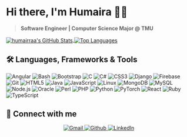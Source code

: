 # Hi there, I'm Humaira 👋🏼
> **Software Engineer | Computer Science Major @ TMU**

<div>
    <a href="https://github.com/humairraa">
        <img align="center" src="https://github-readme-stats.vercel.app/api?username=humairraa&theme=dark&show_icons=true&hide_border=false&count_private=true&bg_color=000000&title_color=ffffff&text_color=8b949e&icon_color=ffb6c1&border_color=ffffff" alt="humairraa's GitHub Stats">
    </a>
    <a href="https://github.com/humairraa">
        <img align="center" src="https://github-readme-stats.vercel.app/api/top-langs/?username=humairraa&theme=dark&show_icons=true&hide_border=false&layout=compact&bg_color=000000&title_color=ffffff&text_color=8b949e&icon_color=79ff97&border_color=ffffff" alt="Top Languages">
    </a>
</div>

## 🛠️ Languages, Frameworks & Tools
<!-- Angular, Bash, Bootstrap, C, C#, CSS3, Django, Firebase, Flask, Git, HTML5, Java, JavaScript, Linux, MongoDB, MYsql, Node.JS, Oracle, Perl, PHP, python, PyTorch, React, Ruby, TypeScript -->

<div>
  
  ![Angular](https://img.shields.io/badge/Angular-%23DD0031.svg?style=flat-square&logo=angular&logoColor=white)
  ![Bash](https://img.shields.io/badge/Bash-%23121011.svg?style=flat-square&logo=gnu-bash&logoColor=white)
  ![Bootstrap](https://img.shields.io/badge/Bootstrap-%23563D7C.svg?style=flat-square&logo=bootstrap&logoColor=white)
  ![C](https://img.shields.io/badge/C-%2300599C.svg?style=flat-square&logo=c&logoColor=white)
  ![C#](https://img.shields.io/badge/C%23-%23239120.svg?style=flat-square&logo=c-sharp&logoColor=white)
  ![CSS3](https://img.shields.io/badge/CSS3-%231572B6.svg?style=flat-square&logo=css3&logoColor=white)
  ![Django](https://img.shields.io/badge/Django-%23092E20.svg?style=flat-square&logo=django&logoColor=white)
  ![Firebase](https://img.shields.io/badge/Firebase-%23FFCB2F.svg?style=flat-square&logo=firebase&logoColor=white)
  ![Git](https://img.shields.io/badge/Git-%23F05032.svg?style=flat-square&logo=git&logoColor=white)
  ![HTML5](https://img.shields.io/badge/HTML5-%23E34F26.svg?style=flat-square&logo=html5&logoColor=white)
  ![Java](https://img.shields.io/badge/Java-%23007396.svg?style=flat-square&logo=java&logoColor=white)
  ![JavaScript](https://img.shields.io/badge/JavaScript-%23F7DF1E.svg?style=flat-square&logo=javascript&logoColor=black)
  ![Linux](https://img.shields.io/badge/Linux-%23FCC624.svg?style=flat-square&logo=linux&logoColor=black)
  ![MongoDB](https://img.shields.io/badge/MongoDB-%2347A248.svg?style=flat-square&logo=mongodb&logoColor=white)
  ![MySQL](https://img.shields.io/badge/MySQL-%234479A1.svg?style=flat-square&logo=mysql&logoColor=white)
  ![Node.js](https://img.shields.io/badge/Node.js-%23339933.svg?style=flat-square&logo=node.js&logoColor=white)
  ![Oracle](https://img.shields.io/badge/Oracle-%23F80000.svg?style=flat-square&logo=oracle&logoColor=white)
  ![Perl](https://img.shields.io/badge/Perl-%2339459C.svg?style=flat-square&logo=perl&logoColor=white)
  ![PHP](https://img.shields.io/badge/PHP-%23777BB4.svg?style=flat-square&logo=php&logoColor=white)
  ![Python](https://img.shields.io/badge/Python-%233776AB.svg?style=flat-square&logo=python&logoColor=white)
  ![PyTorch](https://img.shields.io/badge/PyTorch-%23EE4C2C.svg?style=flat-square&logo=pytorch&logoColor=white)
  ![React](https://img.shields.io/badge/React-%2361DAFB.svg?style=flat-square&logo=react&logoColor=black)
  ![Ruby](https://img.shields.io/badge/Ruby-%23CC0000.svg?style=flat-square&logo=ruby&logoColor=white)
  ![TypeScript](https://img.shields.io/badge/TypeScript-%232F7CFF.svg?style=flat-square&logo=typescript&logoColor=white)
  
</div>

## 🔗 Connect with me

<div>
  <!--
<p align="center">
  <a href="mailto:humairraadeeb@gmail.com">
<img src="https://img.shields.io/badge/Gmail-D14836?style=flat-square&logo=gmail&logoColor=white&logoWidth=30&width=500" width="90" height="30" />
  </a>
  <a href="https://github.com/humairraa">
    <img src="https://img.shields.io/badge/GitHub-181717?style=flat-square&logo=github&logoColor=white&logoWidth=30&width=200" width="90" height="30" />
  </a>
  <a href="https://www.linkedin.com/in/humairaadeeb/">
    <img src="https://img.shields.io/badge/LinkedIn-%230077B5.svg?style=flat-square&logo=linkedin&logoColor=white&logoWidth=30&width=200" width="90" height="30" />
  </a>
</p> -->

<p align="center">
  <a href="mailto:humairraadeeb@gmail.com" target="_blank">
    <img alt="Gmail" src="https://img.shields.io/badge/Gmail-%23D14836.svg?&style=for-the-badge&logo=gmail&logoColor=white" />
  </a>
  <a href="https://github.com/humairraa" target="_blank">
    <img alt="Github" src="https://img.shields.io/badge/GitHub-%2312100E.svg?&style=for-the-badge&logo=Github&logoColor=white" />
  </a>
  <a href="https://www.linkedin.com/in/humairaadeeb/" target="_blank">
    <img alt="LinkedIn" src="https://img.shields.io/badge/linkedin-%230077B5.svg?&style=for-the-badge&logo=linkedin&logoColor=white" />
  </a>
</p>

</div>

